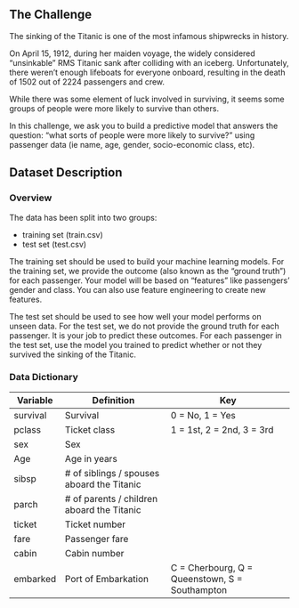 ## The Challenge
The sinking of the Titanic is one of the most infamous shipwrecks in history.

On April 15, 1912, during her maiden voyage, the widely considered “unsinkable” RMS Titanic sank after colliding with an iceberg. Unfortunately, there weren’t enough lifeboats for everyone onboard, resulting in the death of 1502 out of 2224 passengers and crew.

While there was some element of luck involved in surviving, it seems some groups of people were more likely to survive than others.

In this challenge, we ask you to build a predictive model that answers the question: “what sorts of people were more likely to survive?” using passenger data (ie name, age, gender, socio-economic class, etc).

## Dataset Description
### Overview
The data has been split into two groups:

- training set (train.csv)
- test set (test.csv)

The training set should be used to build your machine learning models. For the training set, we provide the outcome (also known as the “ground truth”) for each passenger. Your model will be based on “features” like passengers’ gender and class. You can also use feature engineering to create new features.

The test set should be used to see how well your model performs on unseen data. For the test set, we do not provide the ground truth for each passenger. It is your job to predict these outcomes. For each passenger in the test set, use the model you trained to predict whether or not they survived the sinking of the Titanic.

### Data Dictionary
| Variable	   | Definition| Key        |
|--------------|-----------|------------|
| survival	   | Survival	 | 0 = No, 1 = Yes|
| pclass       | Ticket class | 1 = 1st, 2 = 2nd, 3 = 3rd|
| sex          | Sex       |            |
| Age          | Age in years|            |
| sibsp	       | # of siblings / spouses aboard the Titanic |            |
| parch	       | # of parents / children aboard the Titanic |            |
| ticket       | Ticket number |            |
| fare         | Passenger fare |            |
| cabin	       | Cabin number   |            |
| embarked     | Port of Embarkation | C = Cherbourg, Q = Queenstown, S = Southampton |

